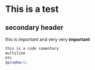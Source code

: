 # This is a test
## secondary header

this is *important* and very very **important**
```php
this is a code comentary
multiline
etc
$prueba=1;
```